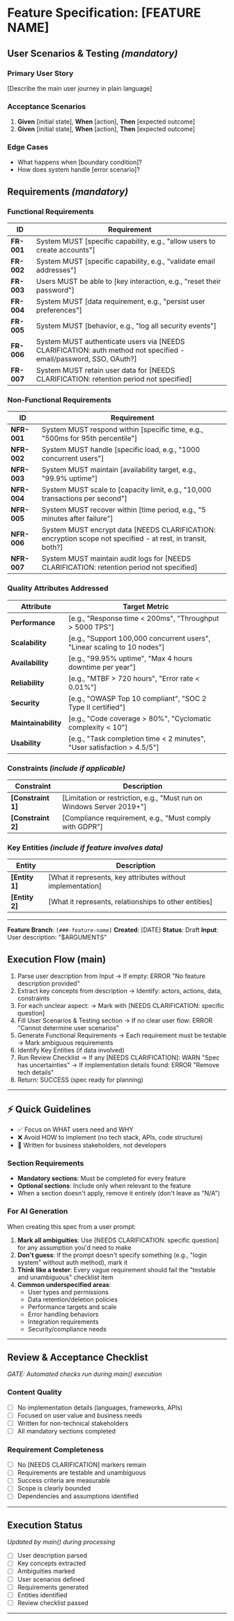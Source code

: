 # Feature Specification: [FEATURE NAME]

## User Scenarios & Testing *(mandatory)*

### Primary User Story

[Describe the main user journey in plain language]

### Acceptance Scenarios

1. **Given** [initial state], **When** [action], **Then** [expected outcome]
2. **Given** [initial state], **When** [action], **Then** [expected outcome]

### Edge Cases

- What happens when [boundary condition]?
- How does system handle [error scenario]?

## Requirements *(mandatory)*

### Functional Requirements

| ID | Requirement |
|----|-------------|
| **FR-001** | System MUST [specific capability, e.g., "allow users to create accounts"] |
| **FR-002** | System MUST [specific capability, e.g., "validate email addresses"] |
| **FR-003** | Users MUST be able to [key interaction, e.g., "reset their password"] |
| **FR-004** | System MUST [data requirement, e.g., "persist user preferences"] |
| **FR-005** | System MUST [behavior, e.g., "log all security events"] |
| **FR-006** | System MUST authenticate users via [NEEDS CLARIFICATION: auth method not specified - email/password, SSO, OAuth?] |
| **FR-007** | System MUST retain user data for [NEEDS CLARIFICATION: retention period not specified] |

### Non-Functional Requirements

| ID | Requirement |
|----|-------------|
| **NFR-001** | System MUST respond within [specific time, e.g., "500ms for 95th percentile"] |
| **NFR-002** | System MUST handle [specific load, e.g., "1000 concurrent users"] |
| **NFR-003** | System MUST maintain [availability target, e.g., "99.9% uptime"] |
| **NFR-004** | System MUST scale to [capacity limit, e.g., "10,000 transactions per second"] |
| **NFR-005** | System MUST recover within [time period, e.g., "5 minutes after failure"] |
| **NFR-006** | System MUST encrypt data [NEEDS CLARIFICATION: encryption scope not specified - at rest, in transit, both?] |
| **NFR-007** | System MUST maintain audit logs for [NEEDS CLARIFICATION: retention period not specified] |

### Quality Attributes Addressed

| Attribute | Target Metric |
|-----------|---------------|
| **Performance** | [e.g., "Response time < 200ms", "Throughput > 5000 TPS"] |
| **Scalability** | [e.g., "Support 100,000 concurrent users", "Linear scaling to 10 nodes"] |
| **Availability** | [e.g., "99.95% uptime", "Max 4 hours downtime per year"] |
| **Reliability** | [e.g., "MTBF > 720 hours", "Error rate < 0.01%"] |
| **Security** | [e.g., "OWASP Top 10 compliant", "SOC 2 Type II certified"] |
| **Maintainability** | [e.g., "Code coverage > 80%", "Cyclomatic complexity < 10"] |
| **Usability** | [e.g., "Task completion time < 2 minutes", "User satisfaction > 4.5/5"] |

### Constraints *(include if applicable)*

| Constraint | Description |
|------------|-------------|
| **[Constraint 1]** | [Limitation or restriction, e.g., "Must run on Windows Server 2019+"] |
| **[Constraint 2]** | [Compliance requirement, e.g., "Must comply with GDPR"] |

### Key Entities *(include if feature involves data)*

| Entity | Description |
|--------|-------------|
| **[Entity 1]** | [What it represents, key attributes without implementation] |
| **[Entity 2]** | [What it represents, relationships to other entities] |

---

**Feature Branch**: `[###-feature-name]`
**Created**: [DATE]
**Status**: Draft
**Input**: User description: "$ARGUMENTS"

## Execution Flow (main)

1. Parse user description from Input
   → If empty: ERROR "No feature description provided"
2. Extract key concepts from description
   → Identify: actors, actions, data, constraints
3. For each unclear aspect:
   → Mark with [NEEDS CLARIFICATION: specific question]
4. Fill User Scenarios & Testing section
   → If no clear user flow: ERROR "Cannot determine user scenarios"
5. Generate Functional Requirements
   → Each requirement must be testable
   → Mark ambiguous requirements
6. Identify Key Entities (if data involved)
7. Run Review Checklist
   → If any [NEEDS CLARIFICATION]: WARN "Spec has uncertainties"
   → If implementation details found: ERROR "Remove tech details"
8. Return: SUCCESS (spec ready for planning)

---

## ⚡ Quick Guidelines

- ✅ Focus on WHAT users need and WHY
- ❌ Avoid HOW to implement (no tech stack, APIs, code structure)
- 👥 Written for business stakeholders, not developers

### Section Requirements

- **Mandatory sections**: Must be completed for every feature
- **Optional sections**: Include only when relevant to the feature
- When a section doesn't apply, remove it entirely (don't leave as "N/A")

### For AI Generation

When creating this spec from a user prompt:

1. **Mark all ambiguities**: Use [NEEDS CLARIFICATION: specific question] for any assumption you'd need to make
2. **Don't guess**: If the prompt doesn't specify something (e.g., "login system" without auth method), mark it
3. **Think like a tester**: Every vague requirement should fail the "testable and unambiguous" checklist item
4. **Common underspecified areas**:
   - User types and permissions
   - Data retention/deletion policies
   - Performance targets and scale
   - Error handling behaviors
   - Integration requirements
   - Security/compliance needs

---

## Review & Acceptance Checklist

*GATE: Automated checks run during main() execution*

### Content Quality

- [ ] No implementation details (languages, frameworks, APIs)
- [ ] Focused on user value and business needs
- [ ] Written for non-technical stakeholders
- [ ] All mandatory sections completed

### Requirement Completeness

- [ ] No [NEEDS CLARIFICATION] markers remain
- [ ] Requirements are testable and unambiguous
- [ ] Success criteria are measurable
- [ ] Scope is clearly bounded
- [ ] Dependencies and assumptions identified

---

## Execution Status

*Updated by main() during processing*

- [ ] User description parsed
- [ ] Key concepts extracted
- [ ] Ambiguities marked
- [ ] User scenarios defined
- [ ] Requirements generated
- [ ] Entities identified
- [ ] Review checklist passed

---
